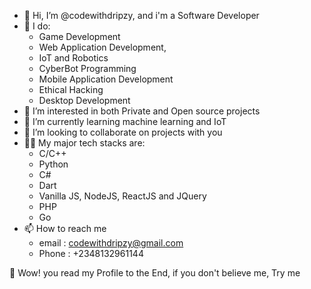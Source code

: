 - 👋 Hi, I’m @codewithdripzy, and i'm a Software Developer
- 💪 I do:
  - Game Development
  - Web Application Development,
  - IoT and Robotics
  - CyberBot Programming
  - Mobile Application Development
  - Ethical Hacking
  - Desktop Development
- 👀 I’m interested in both Private and Open source projects
- 🌱 I’m currently learning machine learning and IoT
- 💞️ I’m looking to collaborate on projects with you
- 👨‍💻 My major tech stacks are:
   - C/C++
   - Python
   - C#
   - Dart
   - Vanilla JS, NodeJS, ReactJS and JQuery
   - PHP
   - Go
- 📫 How to reach me 
  - email : codewithdripzy@gmail.com
  - Phone : +2348132961144

🎉 Wow! you read my Profile to the End, if you don't believe me, Try me

<!---
codewithdripzy/codewithdripzy is a ✨ special ✨ repository because its `README.md` (this file) appears on your GitHub profile.
You can click the Preview link to take a look at your changes.
--->
